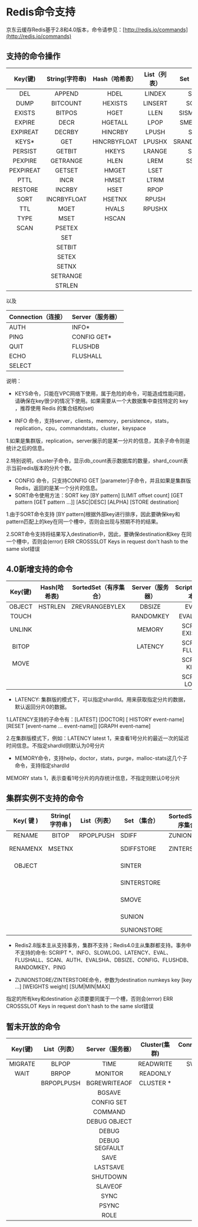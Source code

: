 # Redis命令支持

京东云缓存Redis基于2.8和4.0版本，命令请参见：[http://redis.io/commands](http://redis.io/commands)

## 支持的命令操作

|Key(键)|String(字符串)|Hash（哈希表）|List（列表）|Set（集合）|SortedSet（有序集合）| 
|:--:|:--:|:--:|:--:|:--:|:--:|
|DEL|APPEND|HDEL|LINDEX|SADD|ZADD|            
|DUMP|BITCOUNT|HEXISTS|LINSERT|SCARD|ZCARD|            
|EXISTS|BITPOS|HGET|LLEN|SISMEMBER|ZCOUNT|            
|EXPIRE| DECR |HGETALL| LPOP|SMEMBERS|ZINCRBY|            
|EXPIREAT|DECRBY|HINCRBY|LPUSH|SPOP| ZRANGE|            
|KEYS*|GET|HINCRBYFLOAT|LPUSHX|SRANDMEMBER|ZRANGEBYSCORE|           
|PERSIST|GETBIT|HKEYS|LRANGE       |     	SREM     |ZRANK  |          
|PEXPIRE|GETRANGE|HLEN|    	LREM        |    	SSCAN      | ZREM|            
|PEXPIREAT|GETSET|HMGET|     	LSET         |   	|ZREMRANGEBYRANK|            
|PTTL|INCR|HMSET|LTRIM | |        	ZREMRANGEBYSCORE |           
|RESTORE|INCRBY|HSET|RPOP      | |      	ZREVRANGE |           
|SORT|INCRBYFLOAT|HSETNX|RPUSH  | |          	ZREVRANGEBYSCORE |           
|TTL|MGET|HVALS|RPUSHX     | |       	ZREVRANK|            
|TYPE|MSET|HSCAN| | |       	       	ZSCORE|            
|SCAN|PSETEX| | | |ZSCAN            
| |SET   | |  |       	|ZRANGEBYLEX  |          
| |SETBIT      | | |   |   	ZLEXCOUNT|            
| |SETEX       | | |    | 	ZREMRANGEBYLEX   |         
| |SETNX| | | | |             	
| |SETRANGE   | | | | |        	
| |STRLEN    | | | |  |      	

以及

| Connection（连接） | Server（服务器） |
|--------------------|------------------|
| AUTH               | INFO*            |
| PING               | CONFIG GET*      |
| QUIT               | FLUSHDB          |
| ECHO               | FLUSHALL         |
| SELECT             |                  |         

说明：

- KEYS命令，只能在VPC网络下使用，属于危险的命令，可能造成性能问题，请确保在key很少的情况下使用。如果需要从一个大数据集中查找特定的 key ，推荐使用 Redis 的集合结构(set)

- INFO 命令，支持server，clients，memory，persistence，stats，replication，cpu，commandstats，cluster，keyspace

1.如果是集群版，replication，server展示的是某一分片的信息，其余子命令则是统计之后的信息。

2.特别说明，cluster子命令，显示db_count表示数据库的数量，shard_count表示当前redis版本的分片个数。

- CONFIG 命令，只支持CONFIG GET [parameter]子命令，并且如果是集群版Redis，返回的是某一个分片的信息。
- SORT命令使用方法：SORT key [BY pattern] [LIMIT offset count] [GET pattern [GET pattern ...]] [ASC|DESC] [ALPHA] [STORE destination]

1.由于SORT命令支持 [BY pattern]根据外部key进行排序，因此要确保key和pattern匹配上的key在同一个槽中，否则会出现与预期不符的结果。

2.SORT命令支持将结果写入destination中，因此，要确保destination和key 在同一个槽中，否则会(error) ERR CROSSSLOT Keys in request don't hash to the same slot错误

## 4.0新增支持的命令

| Key(键) | Hash(哈希表) | SortedSet（有序集合） | Server（服务器） | Scripting(脚本) | HyperLogLog（HLL） |   Geo(地理位置)   |
|:-------:|:------------:|:---------------------:|:----------------:|:---------------:|:------------------:|:-----------------:|
|  OBJECT |    HSTRLEN   |     ZREVRANGEBYLEX    |      DBSIZE      |       EVAL      |        PFADD       |       GEOADD      |
|  TOUCH  |              |                       |     RANDOMKEY    |     EVALSHA     |       PFCOUNT      |     GEORADIUS     |
|  UNLINK |              |                       |      MEMORY      |  SCRIPT EXISTS  |       PFMERGE      | GEORADIUSBYMEMBER |
|  BITOP  |              |                       |      LATENCY     |   SCRIPT FLUSH  |                    |      GEOHASH      |
|   MOVE  |              |                       |                  |   SCRIPT KILL   |                    |       GEOPOS      |
|         |              |                       |                  |   SCRIPT LOAD   |                    |      GEODIST      |

- LATENCY:  集群版的模式下，可以指定shardId。用来获取指定分片的数据，默认返回分片0的数据。

1.LATENCY支持的子命令有：[LATEST] [DOCTOR] [ HISTORY event-name] [RESET [event-name … event-name]] [GRAPH event-name] 

2.在集群版模式下，例如：LATENCY latest 1，来查看1号分片的最近一次的延迟时间信息。不指定shardId则默认为0号分片

- MEMORY命令，支持help，doctor，stats，purge，malloc-stats这几个子命令，支持指定shardId

MEMORY stats 1，表示查看1号分片的内存统计信息，不指定则默认0号分片

## 集群实例不支持的命令

| Key( 键 ) | String( 字符串 ) | List（列表） | Set （集合） | SortedSet （有序集合） | Server （服务器） | Transaction( 事务 ) | Pub/Sub（发布/订阅） |
| :-------: | :--------------: | -----------: | ------------ | ---------------------- | ----------------- | ------------------- | -------------------- |
|  RENAME   |      BITOP       |    RPOPLPUSH | SDIFF        | ZUNIONSTORE            | SLOWLOG           | DISCARD             | PSUBSCRIBE           |
| RENAMENX  |      MSETNX      |              | SDIFFSTORE   | ZINTERSTORE            | CONFIG REWRITE    | EXEC                | PUBLISH              |
|  OBJECT   |                  |              | SINTER       |                        | CONFIG RESETSTAT  | MULTI               | PUBSUB               |
|           |                  |              | SINTERSTORE  |                        | COMMAND COUNT     | UNWATCH             | PUNSUBSCRIBE         |
|           |                  |              | SMOVE        |                        | COMMAND GETKEYS   | WATCH               | SUBSCRIBE            |
|           |                  |              | SUNION       |                        | COMMAND INFO      |                     | UNSUBSCRIBE          |
|           |                  |              | SUNIONSTORE  |                        |                   |                     |                      |

	
- Redis2.8版本主从支持事务，集群不支持；Redis4.0主从集群都支持。事务中不支持的命令: SCRIPT *、INFO、SLOWLOG、LATENCY、EVAL、FLUSHALL、SCAN、AUTH、EVALSHA、DBSIZE、CONFIG、FLUSHDB、RANDOMKEY、PING

- ZUNIONSTORE/ZINTERSTORE命令，参数为destination numkeys key [key ...] [WEIGHTS weight] [SUM|MIN|MAX]

指定的所有key和destination 必须要要同属于一个槽，否则会(error) ERR CROSSSLOT Keys in request don't hash to the same slot错误

   
## 暂未开放的命令

|  Key(键)  | List（列表） | Server（服务器） |  Cluster(集群) | Connection(连接) |
|:---------:|:------------:|:----------------:|:-------------:|:----------------:|
|  MIGRATE  |     BLPOP    |       TIME       |  READWRITE   |      SWAPDB      |
|    WAIT   |     BRPOP    |      MONITOR     |      READONLY   |                  |
|           |  BRPOPLPUSH  |   BGREWRITEAOF   |      CLUSTER *   |                  |
|           |              |      BGSAVE      |                |                  |
|           |              |    CONFIG SET    |               |                  |
|           |              |      COMMAND     |                 |                  |
|           |              |   DEBUG OBJECT   |                      |              |                  |
|           |              |       DEBUG      |                      |              |                  |
|           |              |  DEBUG SEGFAULT  |                      |              |                  |
|           |              |       SAVE       |                      |              |                  |
|           |              |     LASTSAVE     |                      |              |                  |
|           |              |     SHUTDOWN     |                      |              |                  |
|           |              |      SLAVEOF     |                      |              |                  |
|           |              |       SYNC       |                      |              |                  |
|           |              |       PSYNC      |                      |              |                  |
|           |              |       ROLE       |                      |              |                  |		



